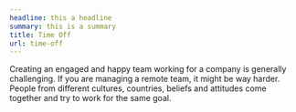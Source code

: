 ```yaml
---
headline: this a headline
summary: this is a summary
title: Time Off
url: time-off
---
```


Creating an engaged and happy team working for a company is generally challenging. If you are managing a remote team, it might be way harder. People from different cultures, countries, beliefs and attitudes come together and try to work for the same goal. 
